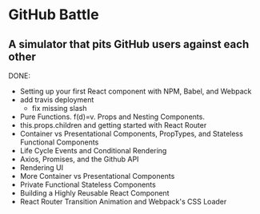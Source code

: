# GitHub Battle

## A simulator that pits GitHub users against each other

DONE:
- Setting up your first React component with NPM, Babel, and Webpack
- add travis deployment
	- fix missing slash
- Pure Functions. f(d)=v. Props and Nesting Components.
- this.props.children and getting started with React Router
- Container vs Presentational Components, PropTypes, and Stateless Functional Components
- Life Cycle Events and Conditional Rendering
- Axios, Promises, and the Github API
- Rendering UI
- More Container vs Presentational Components
- Private Functional Stateless Components
- Building a Highly Reusable React Component
- React Router Transition Animation and Webpack's CSS Loader
